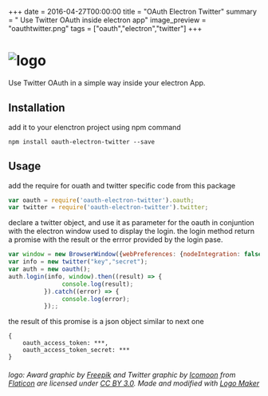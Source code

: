 +++
date = 2016-04-27T00:00:00
title = "OAuth Electron Twitter"
summary = " Use Twitter OAuth inside electron app"
image_preview = "oauthtwitter.png"
tags = ["oauth","electron","twitter"]
+++

# ![logo](https://cloud.githubusercontent.com/assets/3071208/14719944/55c32866-07ff-11e6-9821-1a564a0cf065.png)


Use Twitter OAuth in a simple way inside your electron App.

## Installation

add it to your elenctron project using npm command
```
npm install oauth-electron-twitter --save
```

## Usage

add the require for ouath and twitter specific code from this package

```js
var oauth = require('oauth-electron-twitter').oauth;
var twitter = require('oauth-electron-twitter').twitter;
```

declare a twitter object, and use it as parameter for the oauth in conjuntion with the electron window used to display the login. the login method return a promise with the result or the errror provided by the login pase.
```js
var window = new BrowserWindow({webPreferences: {nodeIntegration: false}});
var info = new twitter("key","secret");
var auth = new oauth();
auth.login(info, window).then((result) => {
               console.log(result);
          }).catch((error) => {
               console.log(error);
          });;
```

the result of this promise is a json object similar to next one
```
{
    oauth_access_token: ***,
    oauth_access_token_secret: ***
}
```

###### logo: Award graphic by <a href="http://www.freepik.com/">Freepik</a> and Twitter graphic by <a href="http://www.icomoon.io">Icomoon</a> from <a href="http://www.flaticon.com/">Flaticon</a> are licensed under <a href="http://creativecommons.org/licenses/by/3.0/" title="Creative Commons BY 3.0">CC BY 3.0</a>. Made and modified with <a href="http://logomakr.com" title="Logo Maker">Logo Maker </a>
